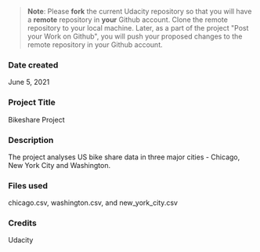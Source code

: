 >**Note**: Please **fork** the current Udacity repository so that you will have a **remote** repository in **your** Github account. Clone the remote repository to your local machine. Later, as a part of the project "Post your Work on Github", you will push your proposed changes to the remote repository in your Github account.

### Date created
June 5, 2021

### Project Title
Bikeshare Project

### Description
The project analyses US bike share data in three major cities - Chicago, New York City and Washington. 

### Files used
chicago.csv, washington.csv, and new_york_city.csv

### Credits
Udacity